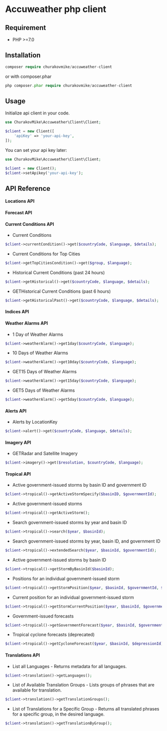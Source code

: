 Accuweather php client
========================================

Requirement
----------------------------------------
* PHP >=7.0

Installation
----------------------------------------
```php
composer require churakovmike/accuweather-client
```
or with composer.phar

```php
php composer.phar require churakovmike/accuweather-client
```

Usage
----------------------------------------
Initialize api client in your code.
```php
use ChurakovMike\Accuweather\Client\Client;

$client = new Client([
    'apiKey' => 'your-api-key',
]);
```
You can set your api key later:
```php
use ChurakovMike\Accuweather\Client\Client;

$client = new Client();
$client->setApikey('your-api-key');
```

API Reference
----------------------------------------
#### Locations API

#### Forecast API

#### Current Conditions API

- Current Conditions

```php
$client->currentCondition()->get($countryCode, $language, $details);
```

- Current Conditions for Top Cities

```php
$client->getTopCitiesCondition()->get($group, $language);
```

- Historical Current Conditions (past 24 hours)

```php
$client->getHistorical()->get($countryCode, $language, $details);
```

- GETHistorical Current Conditions (past 6 hours)

```php
$client->getHistoricalPast()->get($countryCode, $language, $details);
```

#### Indices API

#### Weather Alarms API

- 1 Day of Weather Alarms

```php
$client->weatherAlarm()->get1day($countryCode, $language);
```

- 10 Days of Weather Alarms

```php
$client->weatherAlarm()->get10day($countryCode, $language);
```

- GET15 Days of Weather Alarms

```php
$client->weatherAlarm()->get15day($countryCode, $language);
```

- GET5 Days of Weather Alarms

```php
$client->weatherAlarm()->get5day($countryCode, $language);
```

#### Alerts API

- Alerts by LocationKey

```php
$client->alert()->get($countryCode, $language, $details);
```

#### Imagery API

- GETRadar and Satellite Imagery

```php
$client->imagery()->get($resolution, $countryCode, $language);
```

#### Tropical API

- Active government-issued storms by basin ID and government ID

```php
$client->tropical()->getActiveStormSpecify($basinID, $governmentId);
```

- Active government-issued storms

```php
$client->tropical()->getActiveStorm();
```

- Search government-issued storms by year and basin ID

```php
$client->tropical()->search($year, $basinId);
```

- Search government-issued storms by year, basin ID, and government ID

```php
$client->tropical()->extendedSearch($year, $basinId, $governmentId);
```

- Active government-issued storms by basin ID

```php
$client->tropical()->getStormByBasinId($basinId);
```

- Positions for an individual government-issued storm

```php
$client->tropical()->getStormPosition($year, $basinId, $governmentId, $details, $geometry, $includeLandmarks);
```

- Current position for an individual government-issued storm

```php
$client->tropical()->getStormCurrentPosition($year, $basinId, $governmentId, $details, $geometry, $includeLandmarks);
```

- Government-issued forecasts

```php
$client->tropical()->getGovernmentForecast($year, $basinId, $governmentId, $details, $geometry, $windowGeometry);
```

- Tropical cyclone forecasts (deprecated)

```php
$client->tropical()->getCycloneForecast($year, $basinId, $depressionId);
```

#### Translations API

- List all Languages - Returns metadata for all languages.

```php
$client->translation()->getLanguages();
```

- List of Available Translation Groups - Lists groups of phrases that are available for translation.

```php
$client->translation()->getTranslationGroups();
```

- List of Translations for a Specific Group - Returns all translated phrases for a specific group, in the desired language.

```php
$client->translation()->getTranslationByGroup();
```
